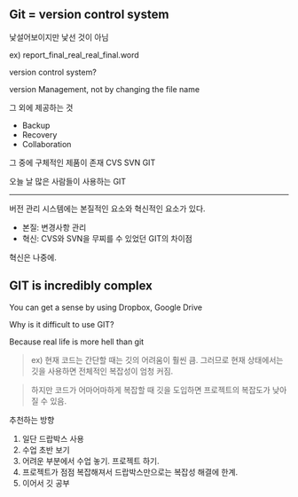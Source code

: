 Git = version control system
-----------------
낯설어보이지만 낯선 것이 아님

ex) report_final_real_real_final.word



version control system?

version Management, not by changing the file name


그 외에 제공하는 것
* Backup
* Recovery
* Collaboration


그 중에 구체적인 제품이 존재
CVS SVN GIT

오늘 날 많은 사람들이 사용하는 GIT

***

버전 관리 시스템에는 본질적인 요소와 혁신적인 요소가 있다.
* 본질: 변경사항 관리
* 혁신: CVS와 SVN을 무찌를 수 있었던 GIT의 차이점

혁신은 나중에.


GIT is incredibly complex
------------------

You can get a sense by using Dropbox, Google Drive


Why is it difficult to use GIT?

Because real life is more hell than git

>ex)
>현재 코드는 간단할 때는 깃의 어려움이 훨씬 큼.
>그러므로 현재 상태에서는 깃을 사용하면 전체적인 복잡성이 엄청 커짐.

>하지만 코드가 어마어마하게 복잡할 때 깃을 도입하면 프로젝트의 복잡도가 낮아질 수 있음.

추천하는 방향
1. 일단 드랍박스 사용
2. 수업 초반 보기
3. 어려운 부분에서 수업 놓기. 프로젝트 하기.
4. 프로젝트가 점점 복잡해져서 드랍박스만으로는 복잡성 해결에 한계. 
5. 이어서 깃 공부
